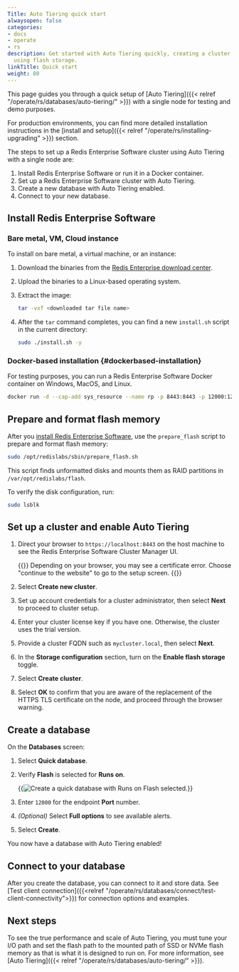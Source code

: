 ```yaml
---
Title: Auto Tiering quick start
alwaysopen: false
categories:
- docs
- operate
- rs
description: Get started with Auto Tiering quickly, creating a cluster and database
  using flash storage.
linkTitle: Quick start
weight: 80
---
```

This page guides you through a quick setup of [Auto Tiering]({{< relref "/operate/rs/databases/auto-tiering/" >}}) with a single node for testing and demo purposes. 

For production environments, you can find more detailed installation instructions in the [install and setup]({{< relref "/operate/rs/installing-upgrading" >}}) section.

The steps to set up a Redis Enterprise Software cluster using Auto Tiering
with a single node are:

1. Install Redis Enterprise Software or run it in a Docker
    container.
1. Set up a Redis Enterprise Software cluster with Auto Tiering.
1. Create a new database with Auto Tiering enabled.
1. Connect to your new database.

## Install Redis Enterprise Software

### Bare metal, VM, Cloud instance

To install on bare metal, a virtual machine, or an instance:

1. Download the binaries from the [Redis Enterprise download center](https://cloud.redis.io/#/sign-up/software?direct=true).

1. Upload the binaries to a Linux-based operating system.

1. Extract the image:

    ```sh
    tar -vxf <downloaded tar file name>
    ```

1. After the `tar` command completes, you can find a new `install.sh` script in the current directory:

    ```sh
    sudo ./install.sh -y
    ```

### Docker-based installation {#dockerbased-installation}

For testing purposes, you can run a Redis Enterprise Software
Docker container on Windows, MacOS, and Linux.

```sh
docker run -d --cap-add sys_resource --name rp -p 8443:8443 -p 12000:12000 redislabs/redis:latest
```

## Prepare and format flash memory

After you [install Redis Enterprise Software](#install-redis-enterprise-software), use the `prepare_flash` script to prepare and format flash memory:

```sh
sudo /opt/redislabs/sbin/prepare_flash.sh
```

This script finds unformatted disks and mounts them as RAID partitions in `/var/opt/redislabs/flash`.

To verify the disk configuration, run:

```sh
sudo lsblk
```

## Set up a cluster and enable Auto Tiering

1. Direct your browser to `https://localhost:8443` on the host machine to
see the Redis Enterprise Software Cluster Manager UI.

    {{<note>}}
Depending on your browser, you may see a certificate error.
Choose "continue to the website" to go to the setup screen.
    {{</note>}}

1. Select **Create new cluster**.

1. Set up account credentials for a cluster administrator, then select **Next** to proceed to cluster setup.

1. Enter your cluster license key if you have one. Otherwise, the cluster uses the trial version.

1. Provide a cluster FQDN such as `mycluster.local`, then select **Next**.

1. In the **Storage configuration** section, turn on the **Enable flash storage** toggle.

1. Select **Create cluster**.

1. Select **OK** to confirm that you are aware of the replacement of the HTTPS TLS
certificate on the node, and proceed through the browser warning.

## Create a database

On the **Databases** screen:

1. Select **Quick database**.

1. Verify **Flash** is selected for **Runs on**.

    {{<image filename="images/rs/screenshots/databases/quick-db-flash.png" alt="Create a quick database with Runs on Flash selected." >}}

1. Enter `12000` for the endpoint **Port** number.

1. _(Optional)_ Select **Full options** to see available alerts.

1. Select **Create**.

You now have a  database with Auto Tiering enabled!

## Connect to your database

After you create the database, you can connect to it and store data. See [Test client connection]({{<relref "/operate/rs/databases/connect/test-client-connectivity">}}) for connection options and examples.

## Next steps

To see the true performance and scale of Auto Tiering, you must tune your I/O path and set the flash path to the mounted path of SSD or NVMe flash memory as that is what it is designed to run on. For more information, see [Auto Tiering]({{< relref "/operate/rs/databases/auto-tiering/" >}}).
